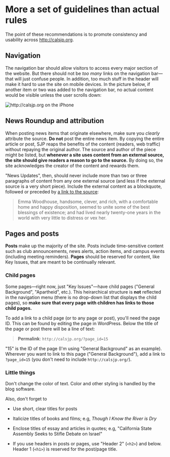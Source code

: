 # More a set of guidelines than actual rules

The point of these recommendations is to promote consistency and
usability across <http://calsjp.org>.

## Navigation

The navigation bar should allow visitors to access every major section
of the website.  But there should not be *too many* links on the
navigation bar&mdash;that will just confuse people.  In addition, too much
stuff in the header will make it hard to use the site on mobile
devices.  In the picture below, if another item or two was added to
the navigation bar, no actual content would be visible unless the user
scrolls down:

![http://calsjp.org on the iPhone](https://raw.github.com/grumble/grumble.github.com/master/img/sjp-iphone.png)

## News Roundup and attribution

When posting news items that originate elsewhere, make sure you
*clearly* attribute the source.  **Do not** post the entire news item.
By copying the entire article or post, SJP reaps the benefits of the
content (readers, web traffic) without repaying the original author.
The source and author of the piece might be listed, but **whenever a
site uses content from an external source, the site should give
readers a reason to go to the source.** By doing so, the site
acknowledges the creator of the content and rewards them.

"News Updates", then, should never include more than two or three
paragraphs of content from any one external source (and less if the
external source is a very short piece).  Include the external content
as a blockquote, followed or preceded by [a link to the source](http://books.google.com/books?id=rTYJAAAAQAAJ&ots=_PrywRRkIJ&dq=emma&pg=PA1#v=onepage&q&f=false):

> Emma Woodhouse, handsome, clever, and rich, with a comfortable home
> and happy disposition, seemed to unite some of the best blessings of
> existence; and had lived nearly twenty-one years in the world with
> very little to distress or vex her.

## Pages and posts

**Posts** make up the majority of the site.  Posts include
  time-sensitive content such as club announcements, news alerts,
  action items, and campus events (including meeting reminders).
  **Pages** should be reserved for content, like Key Issues, that are
  meant to be continually relevant.

### Child pages

Some pages&mdash;right now, just "Key Issues"&mdash;have child pages
("General Background", "Apartheid", etc.).  This heirarchical
structure is **not** reflected in the navigation menu (there is no
drop-down list that displays the child pages), so **make sure that
every page with children has links to those child pages.**

To add a link to a child page (or to any page or post), you'll need
the page ID.  This can be found by editing the page in WordPress.
Below the title of the page or post there will be a line of text:

> **Permalink**: `http://calsjp.org/?page_id=15`

"15" is the ID of the page (I'm using "General Background" as an
example).  Wherever you want to link to this page ("General
Background"), add a link to `?page_id=15` (you don't need to include
`http://calsjp.org/`).

### Little things

Don't change the color of text.  Color and other styling is handled by
the blog software.

Also, don't forget to

- Use short, clear titles for posts

- Italicize titles of books and films; e.g, *Though I Know the River
  is Dry*
  
- Enclose titles of essay and articles in quotes; e.g, "California
  State Assembly Seeks to Stifle Debate on Israel"

- If you use headers in posts or pages, use "Header 2" (`<h2>`) and
below.  Header 1 (`<h1>`) is reserved for the post/page title.
